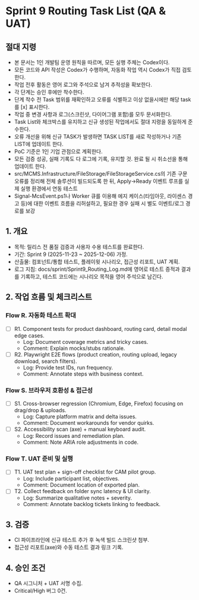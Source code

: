 # Sprint 9 Routing Task List (QA & UAT)

## 절대 지령
- 본 문서는 1인 개발팀 운영 원칙을 따르며, 모든 실행 주체는 Codex이다.
- 모든 코드와 API 작성은 Codex가 수행하며, 자동화 작업 역시 Codex가 직접 검토한다.
- 작업 전후 활동은 영어 로그와 주석으로 남겨 추적성을 확보한다.
- 각 단계는 승인 후에만 착수한다.
- 단계 착수 전 Task 범위를 재확인하고 오류를 식별하고 이상 없을시에만 해당 task를 [x] 표시한다.
- 작업 중 변경 사항과 로그(스크린샷, 다이어그램 포함)를 모두 문서화한다.
- Task List와 체크박스를 유지하고 신규 생성된 작업에서도 절대 지령을 동일하게 준수한다.
- 오류 개선을 위해 신규 TASK가 발생하면 TASK LIST를 새로 작성하거나 기존 LIST에 업데이트 한다.
- PoC 기준은 1인 기업 관점으로 계획한다.
- 모든 검증 성공, 실패 기록도 다 로그에 기록, 유지할 것. 완료 될 시 취소선을 통해 업데이트 한다.
- src/MCMS.Infrastructure/FileStorage/FileStorageService.cs의 기존 구문 오류를 정리해 전체 솔루션이 빌드되도록 한 뒤, Apply→Ready 이벤트 루프를 실제 실행 환경에서 연동 테스트
- Signal-McsEvent.ps1나 Worker 큐를 이용해 에지 케이스(타임아웃, 라이센스 경고 등)에 대한 이벤트 흐름을 리허설하고, 필요한 경우 실패 시 별도 이벤트/로그 경로를 보강

## 1. 개요
- 목적: 릴리스 전 품질 검증과 사용자 수용 테스트를 완료한다.
- 기간: Sprint 9 (2025-11-23 ~ 2025-12-06) 가정.
- 산출물: 컴포넌트/통합 테스트, 플레이윗 시나리오, 접근성 리포트, UAT 계획.
- 로그 지침: docs/sprint/Sprint9_Routing_Log.md에 영어로 테스트 증적과 결과를 기록하고, 테스트 코드에는 시나리오 목적을 영어 주석으로 남긴다.

## 2. 작업 흐름 및 체크리스트
### Flow R. 자동화 테스트 확대
- [ ] R1. Component tests for product dashboard, routing card, detail modal edge cases.
  - Log: Document coverage metrics and tricky cases.
  - Comment: Explain mocks/stubs rationale.
- [ ] R2. Playwright E2E flows (product creation, routing upload, legacy download, search filters).
  - Log: Provide test IDs, run frequency.
  - Comment: Annotate steps with business context.

### Flow S. 브라우저 호환성 & 접근성
- [ ] S1. Cross-browser regression (Chromium, Edge, Firefox) focusing on drag/drop & uploads.
  - Log: Capture platform matrix and delta issues.
  - Comment: Document workarounds for vendor quirks.
- [ ] S2. Accessibility scan (axe) + manual keyboard audit.
  - Log: Record issues and remediation plan.
  - Comment: Note ARIA role adjustments in code.

### Flow T. UAT 준비 및 실행
- [ ] T1. UAT test plan + sign-off checklist for CAM pilot group.
  - Log: Include participant list, objectives.
  - Comment: Document location of exported plan.
- [ ] T2. Collect feedback on folder sync latency & UI clarity.
  - Log: Summarize qualitative notes + severity.
  - Comment: Annotate backlog tickets linking to feedback.

## 3. 검증
- CI 파이프라인에 신규 테스트 추가 후 녹색 빌드 스크린샷 첨부.
- 접근성 리포트(axe)와 수동 테스트 결과 링크 기록.

## 4. 승인 조건
- QA 시그니처 + UAT 서명 수집.
- Critical/High 버그 0건.




